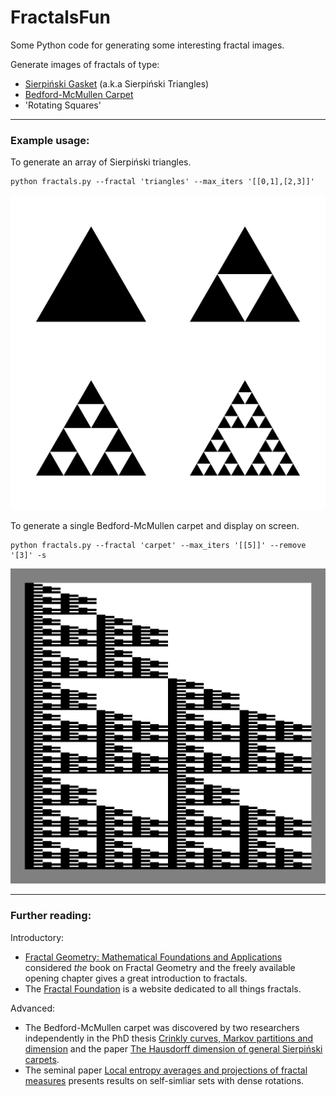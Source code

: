 # FractalsFun

Some Python code for generating some interesting fractal images.

Generate images of fractals of type:
 - [Sierpiński Gasket](https://en.wikipedia.org/wiki/Sierpi%C5%84ski_triangle) (a.k.a Sierpiński Triangles)
 - [Bedford-McMullen Carpet](https://demonstrations.wolfram.com/BedfordMcMullenCarpets/)
 - 'Rotating Squares'

---

### Example usage:

To generate an array of Sierpiński triangles.
```
python fractals.py --fractal 'triangles' --max_iters '[[0,1],[2,3]]'
```

![Resulting Sierpiński gasket image.](triangles_display.png "Sierpiński Gasket")

To generate a single Bedford-McMullen carpet and display on screen.
```
python fractals.py --fractal 'carpet' --max_iters '[[5]]' --remove '[3]' -s
```

![Resulting Bedford-McMullen Carpet image.](carpet_display.png "Bedford-McMullen Carpet")

---

### Further reading:

Introductory:
- [Fractal Geometry: Mathematical Foundations and Applications](https://onlinelibrary.wiley.com/doi/book/10.1002/0470013850) considered *the* book on Fractal Geometry and the freely available opening chapter gives a great introduction to fractals.
- The [Fractal Foundation](https://fractalfoundation.org/resources/what-are-fractals/#:~:text=Fractals%20are%20infinitely%20complex%20patterns,systems%20%E2%80%93%20the%20pictures%20of%20Chaos.) is a website dedicated to all things fractals.

Advanced:
- The Bedford-McMullen carpet was discovered by two researchers independently in the PhD thesis [Crinkly curves, Markov partitions and dimension](https://wrap.warwick.ac.uk/50539/) and the paper [The Hausdorff dimension of general Sierpiński carpets](https://projecteuclid.org/journals/nagoya-mathematical-journal/volume-96/issue-none/The-Hausdorff-dimension-of-general-Sierpi%C5%84ski-carpets/nmj/1118787639.full).
- The seminal paper [Local entropy averages and projections of fractal measures](https://annals.math.princeton.edu/wp-content/uploads/annals-v175-n3-p01-s.pdf) presents results on self-simliar sets with dense rotations.